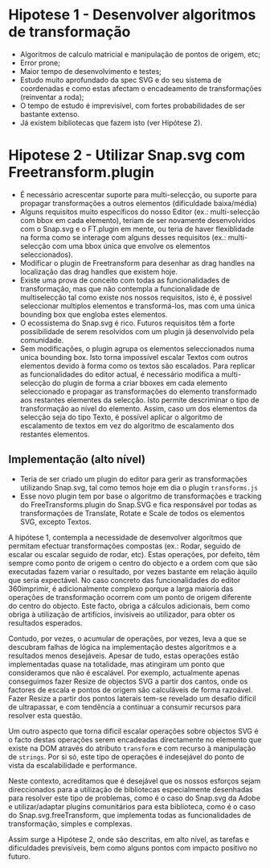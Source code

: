 # Hipotese 1 - Desenvolver algoritmos de transformação

- Algoritmos de calculo matricial e manipulação de pontos de origem, etc;
- Error prone;
- Maior tempo de desenvolvimento e testes;
- Estudo muito aprofundado da spec SVG e do seu sistema de coordenadas e como estas afectam o encadeamento de transformações (reinventar a roda);
- O tempo de estudo é imprevisível, com fortes probabilidades de ser bastante extenso.
- Já existem bibliotecas que fazem isto (ver Hipótese 2).

# Hipotese 2 - Utilizar Snap.svg com Freetransform.plugin

- É necessário acrescentar suporte para multi-selecção, ou suporte para propagar transformações a outros elementos (dificuldade baixa/média)
- Alguns requisitos muito específicos do nosso Editor (ex.: multi-selecção com bbox em cada elemento), teriam de ser novamente desenvolvidos com o Snap.svg e o FT.plugin em mente, ou teria de haver flexiblidade na forma como se interage com alguns desses requisitos (ex.: multi-selecção com uma bbox única que envolve os elementos seleccionados).
- Modificar o plugin de Freetransform para desenhar as drag handles na localização das drag handles que existem hoje.
- Existe uma prova de conceito com todas as funcionalidades de transformação, mas que não contempla a funcionalidade de multiselecção tal como existe nos nossos requisitos, isto é, é possível seleccionar multiplos elementos e transformá-los, mas com uma única bounding box que engloba estes elementos.
- O ecossistema do Snap.svg é rico. Futuros requisitos têm a forte possibilidade de serem resolvidos com um plugin já desenvolvido pela comunidade.
- Sem modificações, o plugin agrupa os elementos seleccionados numa unica bounding box. Isto torna impossível escalar Textos com outros elementos devido à forma como os textos são escalados. Para replicar as funcionalidades do editor actual, é necessário modifica a multi-selecção do plugin de forma a criar bboxes em cada elemento seleccionado e propagar as transformações do elemento transformado aos restantes elementes da selecção. Isto permite descriminar o tipo de transformação ao nível do elemento. Assim, caso um dos elementos da selecção seja do tipo Texto, é possível aplicar o algoritmo de escalamento de textos em vez do algoritmo de escalamento dos restantes elementos.

## Implementação (alto nível)
- Teria de ser criado um plugin do editor para gerir as transformações utilizando Snap.svg, tal como temos hoje em dia o plugin `transforms.js`
- Esse novo plugin tem por base o algoritmo de transformações e tracking do FreeTransforms.plugin do Snap.SVG e fica responsável por todas as transformações de Translate, Rotate e Scale de todos os elementos SVG, excepto Textos.




A hipótese 1, contempla a necessidade de desenvolver algorítmos que permitam efectuar transformações compostas (ex.: Rodar, seguido de escalar ou escalar seguido de rodar, etc). Estas operações, por defeito, têm sempre como ponto de origem o centro do objecto e a ordem com que são executadas fazem variar o resultado, por vezes bastante em relação àquilo que seria expectável. No caso concreto das funcionalidades do editor 360imprimir, é adicionalmente complexo porque a larga maioria das operações de transformação ocorrem com um ponto de origem diferente do centro do objecto. Este facto, obriga a cálculos adicionais, bem como obriga à utilização de artifícios, invisiveis ao utilizador, para obter os resultados esperados.

 Contudo, por vezes, o acumular de operações, por vezes, leva a que se descubram falhas de lógica na implementação destes algorítmos e a resultados menos desejáveis. Apesar de tudo, estas operações estão implementadas quase na totalidade, mas atingiram um ponto que consideramos que não é escalável. Por exemplo, actualmente apenas conseguimos fazer Resize de objectos SVG a partir dos cantos, onde os factores de escala e pontos de origem são calculáveis de forma razoável. Fazer Resize a partir dos pontos laterais tem-se revelado um desafio difícil de ultrapassar, e com tendência a continuar a consumir recursos para resolver esta questão.

Um outro aspecto que torna dificil escalar operações sobre objectos SVG é o facto destas operações serem encadeadas directamente no elemento que existe na DOM através do atributo `transform` e com recurso à manipulação de `strings`. Por si só, este tipo de operações é indesejável do ponto de vista da escalabilidade e performance.


Neste contexto, acreditamos que é desejável que os nossos esforços sejam direccionados para a utilização de bibliotecas especialmente desenhadas para resolver este tipo de problemas, como é o caso do Snap.svg da Adobe e utilizar/adaptar plugins comunitários para esta biblioteca, como é o caso do Snap.svg.freeTransform, que implementa todas as funcionalidades de transformação, simples e complexas. 

Assim surge a Hipótese 2, onde são descritas, em alto nível, as tarefas e dificuldades previsíveis, bem como alguns pontos com impacto positivo no futuro.



